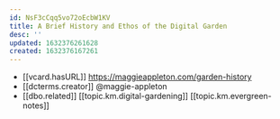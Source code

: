 ```yaml
---
id: NsF3cCqq5vo72oEcbW1KV
title: A Brief History and Ethos of the Digital Garden
desc: ''
updated: 1632376261628
created: 1632376167261
---
```


- [[vcard.hasURL]] https://maggieappleton.com/garden-history
- [[dcterms.creator]] @maggie-appleton
- [[dbo.related]] [[topic.km.digital-gardening]] [[topic.km.evergreen-notes]]
